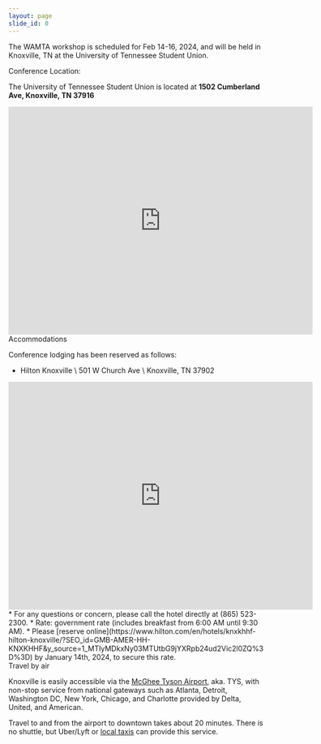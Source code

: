 ```yaml
---
layout: page
slide_id: 0
---
```


<div class="container">
<div class="row mt-xs-0 mt-sm-0 mt-md-1 mt-lg-2 mt-xl-3 mb-xs-2 mb-sm-2">
<div class="col text-muted" markdown="1">

The WAMTA workshop is scheduled for Feb 14-16, 2024, and will be held in Knoxville, TN at the University of Tennessee Student Union.

<div class="text-info" >Conference Location:</div>

The University of Tennessee Student Union is located at **1502 Cumberland Ave, Knoxville, TN 37916**

<center>
<iframe src="https://www.google.com/maps/embed?pb=!1m18!1m12!1m3!1d3229.5944254841656!2d-83.93160522381487!3d35.95689021478153!2m3!1f0!2f0!3f0!3m2!1i1024!2i768!4f13.1!3m3!1m2!1s0x885c17e0c192368d%3A0xad6050ea6822d245!2sUniversity%20of%20Tennessee%20Student%20Union!5e0!3m2!1sen!2sus!4v1698855518639!5m2!1sen!2sus" width="600" height="450" style="border:0;" allowfullscreen="" loading="lazy" referrerpolicy="no-referrer-when-downgrade"></iframe>
</center>

<div class="text-info">Accommodations</div>

Conference lodging has been reserved as follows:

* Hilton Knoxville \\
  501 W Church Ave \\
  Knoxville, TN 37902
<center>
<iframe src="https://www.google.com/maps/embed?pb=!1m18!1m12!1m3!1d12740.65927158379!2d-83.9313079630256!3d35.95606861181532!2m3!1f0!2f0!3f0!3m2!1i1024!2i768!4f13.1!3m3!1m2!1s0x885c17c35e1d9427%3A0xcd3dc1cc60cdaa1f!2sHilton%20Knoxville!5e0!3m2!1sen!2sus!4v1698855708433!5m2!1sen!2sus" width="600" height="450" style="border:0;" allowfullscreen="" loading="lazy" referrerpolicy="no-referrer-when-downgrade"></iframe>
</center>
* For any questions or concern, please call the hotel directly at (865) 523-2300.
* Rate: government rate (includes breakfast from 6:00 AM until 9:30 AM).
* Please [reserve online](https://www.hilton.com/en/hotels/knxkhhf-hilton-knoxville/?SEO_id=GMB-AMER-HH-KNXKHHF&y_source=1_MTIyMDkxNy03MTUtbG9jYXRpb24ud2Vic2l0ZQ%3D%3D) by January 14th, 2024, to secure this rate.

<div class="text-info">Travel by air</div>

Knoxville is easily accessible via the [McGhee Tyson Airport](https://www.flyknoxville.com/), aka. TYS, with non-stop service from national gateways such as Atlanta, Detroit, Washington DC, New York, Chicago, and Charlotte provided by Delta, United, and American.

Travel to and from the airport to downtown takes about 20 minutes. There is no shuttle, but Uber/Lyft or [local taxis](https://www.flyknoxville.com/ground-transportation/#tbTaxis) can provide this service. 

</div>

</div>
